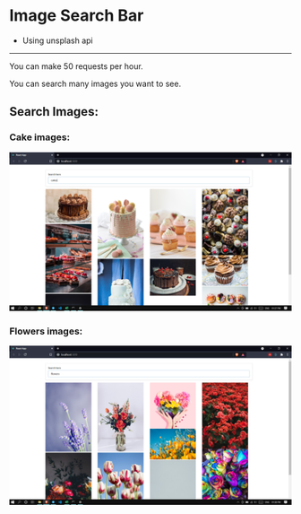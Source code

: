 # Image Search Bar
- Using unsplash api
------------------

You can make 50 requests per hour. 

You can search many images you want to see.

## Search Images: 
### Cake images:
![](src/components/images/Image1.png)
### Flowers images:
![](src/components/images/Image2.png)
